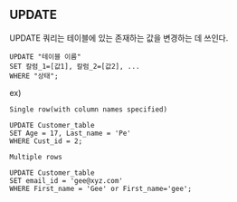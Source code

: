 ## UPDATE

UPDATE 쿼리는 테이블에 있는 존재하는 값을 변경하는 데 쓰인다.

```
UPDATE "테이블 이름"
SET 칼럼_1=[값1], 칼럼_2=[값2], ...
WHERE "상태";
```

ex)

```
Single row(with column names specified)

UPDATE Customer_table
SET Age = 17, Last_name = 'Pe'
WHERE Cust_id = 2;
```

```
Multiple rows

UPDATE Customer_table
SET email_id = 'gee@xyz.com'
WHERE First_name = 'Gee' or First_name='gee';
```


